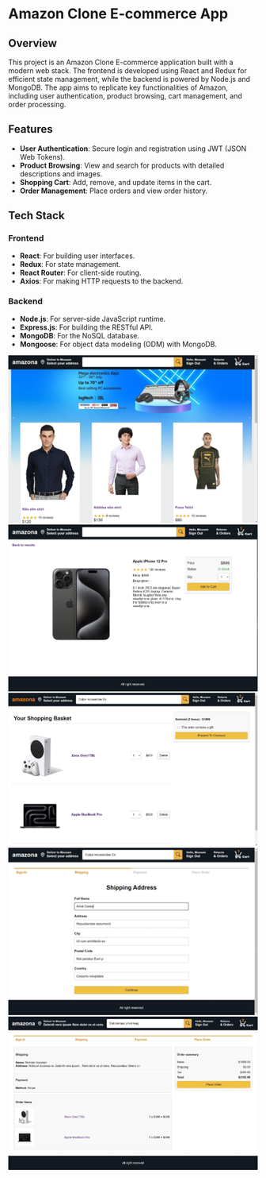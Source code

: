 # Amazon Clone E-commerce App

## Overview

This project is an Amazon Clone E-commerce application built with a modern web stack. The frontend is developed using React and Redux for efficient state management, while the backend is powered by Node.js and MongoDB. The app aims to replicate key functionalities of Amazon, including user authentication, product browsing, cart management, and order processing.

## Features

-   **User Authentication**: Secure login and registration using JWT (JSON Web Tokens).
-   **Product Browsing**: View and search for products with detailed descriptions and images.
-   **Shopping Cart**: Add, remove, and update items in the cart.
-   **Order Management**: Place orders and view order history.

## Tech Stack

### Frontend

-   **React**: For building user interfaces.
-   **Redux**: For state management.
-   **React Router**: For client-side routing.
-   **Axios**: For making HTTP requests to the backend.

### Backend

-   **Node.js**: For server-side JavaScript runtime.
-   **Express.js**: For building the RESTful API.
-   **MongoDB**: For the NoSQL database.
-   **Mongoose**: For object data modeling (ODM) with MongoDB.

![Preview 1](frontend/public/images/app-preview/home.jpg)
![Preview 1](frontend/public/images/app-preview/product_page.jpg)
![Preview 1](frontend/public/images/app-preview/cart_page.jpg)
![Preview 1](frontend/public/images/app-preview/address_form.jpg)
![Preview 1](frontend/public/images/app-preview/final_checkout.jpg)
